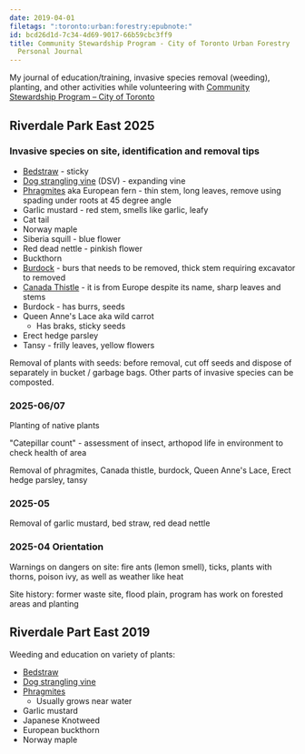 ```yaml
---
date: 2019-04-01
filetags: ":toronto:urban:forestry:epubnote:"
id: bcd26d1d-7c34-4d69-9017-66b59cbc3ff9
title: Community Stewardship Program - City of Toronto Urban Forestry
  Personal Journal
---
```


My journal of education/training, invasive species removal (weeding),
planting, and other activities while volunteering with [Community
Stewardship Program – City of
Toronto](https://www.toronto.ca/community-people/get-involved/volunteer-with-the-city/community-stewardship-program/)

## Riverdale Park East 2025

### Invasive species on site, identification and removal tips

- [Bedstraw](http://ontariowildflowers.com/main/group.php?id=67) -
  sticky
- [Dog strangling
  vine](https://www.ontarioinvasiveplants.ca/invasive-plants/species/dog-strangling-vine/)
  (DSV) - expanding vine
- [Phragmites](https://www.ontarioinvasiveplants.ca/invasive-plants/species/phragmites/)
  aka European fern - thin stem, long leaves, remove using spading under
  roots at 45 degree angle
- Garlic mustard - red stem, smells like garlic, leafy
- Cat tail
- Norway maple
- Siberia squill - blue flower
- Red dead nettle - pinkish flower
- Buckthorn
- [Burdock](https://www.ontarioinvasiveplants.ca/invasive-plants/species/burdock/) -
  burs that needs to be removed, thick stem requiring excavator to
  removed
- [Canada
  Thistle](https://www.natureconservancy.ca/en/what-we-do/resource-centre/invasive-species/canada-thistle.html) -
  it is from Europe despite its name, sharp leaves and stems
- Burdock - has burrs, seeds
- Queen Anne's Lace aka wild carrot
  - Has braks, sticky seeds
- Erect hedge parsley
- Tansy - frilly leaves, yellow flowers

Removal of plants with seeds: before removal, cut off seeds and dispose
of separately in bucket / garbage bags. Other parts of invasive species
can be composted.

### 2025-06/07

Planting of native plants

"Catepillar count" - assessment of insect, arthopod life in environment
to check health of area

Removal of phragmites, Canada thistle, burdock, Queen Anne's Lace, Erect
hedge parsley, tansy

### 2025-05

Removal of garlic mustard, bed straw, red dead nettle

### 2025-04 Orientation

Warnings on dangers on site: fire ants (lemon smell), ticks, plants with
thorns, poison ivy, as well as weather like heat

Site history: former waste site, flood plain, program has work on
forested areas and planting

## Riverdale Part East 2019

Weeding and education on variety of plants:

- [Bedstraw](http://ontariowildflowers.com/main/group.php?id=67)
- [Dog strangling
  vine](https://www.ontarioinvasiveplants.ca/invasive-plants/species/dog-strangling-vine/)
- [Phragmites](https://www.ontarioinvasiveplants.ca/invasive-plants/species/phragmites/)
  - Usually grows near water
- Garlic mustard
- Japanese Knotweed
- European buckthorn
- Norway maple

